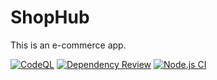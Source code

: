 # ShopHub
This is an e-commerce app.

[![CodeQL](https://github.com/gabriel-rodriguezcastellini/ecommerce/actions/workflows/github-code-scanning/codeql/badge.svg)](https://github.com/gabriel-rodriguezcastellini/ecommerce/actions/workflows/github-code-scanning/codeql)
[![Dependency Review](https://github.com/gabriel-rodriguezcastellini/ecommerce/actions/workflows/dependency-review.yml/badge.svg)](https://github.com/gabriel-rodriguezcastellini/ecommerce/actions/workflows/dependency-review.yml)
[![Node.js CI](https://github.com/gabriel-rodriguezcastellini/ecommerce/actions/workflows/node.js.yml/badge.svg)](https://github.com/gabriel-rodriguezcastellini/ecommerce/actions/workflows/node.js.yml)
